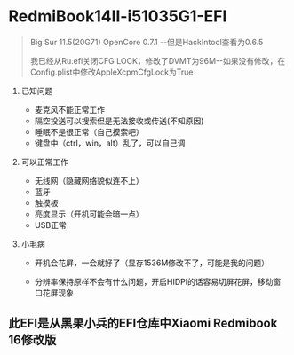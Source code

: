 # RedmiBook14II-i51035G1-EFI
> Big Sur 11.5(20G71) OpenCore 0.7.1 --但是HackIntool查看为0.6.5
> 
> 我已经从Ru.efi关闭CFG LOCK，修改了DVMT为96M--如果没有修改，在Config.plist中修改AppleXcpmCfgLock为True

1. 已知问题

   - 麦克风不能正常工作
   - 隔空投送可以搜索但是无法接收或传送(不知原因)
   - 睡眠不是很正常（自己摸索吧）
   - 键盘中（ctrl，win，alt）乱了，可以自己调

2. 可以正常工作

   - 无线网（隐藏网络貌似连不上）
   - 蓝牙
   - 触摸板
   - 亮度显示（开机可能会暗一点）
   - USB正常

3. 小毛病

   -  开机会花屏，一会就好了（显存1536M修改不了，可能是我的问题）

   - 分辨率保持原样不会有什么问题，开启HIDPI的话容易切屏花屏，移动窗口花屏现象

     



## 此EFI是从黑果小兵的EFI仓库中Xiaomi Redmibook 16修改版	
